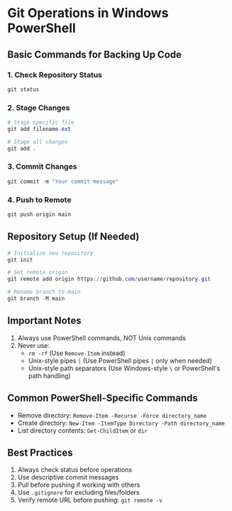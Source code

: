 # Git Operations in Windows PowerShell

## Basic Commands for Backing Up Code

### 1. Check Repository Status
```powershell
git status
```

### 2. Stage Changes
```powershell
# Stage specific file
git add filename.ext

# Stage all changes
git add .
```

### 3. Commit Changes
```powershell
git commit -m "Your commit message"
```

### 4. Push to Remote
```powershell
git push origin main
```

## Repository Setup (If Needed)
```powershell
# Initialize new repository
git init

# Set remote origin
git remote add origin https://github.com/username/repository.git

# Rename branch to main
git branch -M main
```

## Important Notes
1. Always use PowerShell commands, NOT Unix commands
2. Never use:
   - `rm -rf` (Use `Remove-Item` instead)
   - Unix-style pipes `|` (Use PowerShell pipes `|` only when needed)
   - Unix-style path separators (Use Windows-style `\` or PowerShell's path handling)

## Common PowerShell-Specific Commands
- Remove directory: `Remove-Item -Recurse -Force directory_name`
- Create directory: `New-Item -ItemType Directory -Path directory_name`
- List directory contents: `Get-ChildItem` or `dir`

## Best Practices
1. Always check status before operations
2. Use descriptive commit messages
3. Pull before pushing if working with others
4. Use `.gitignore` for excluding files/folders
5. Verify remote URL before pushing: `git remote -v` 